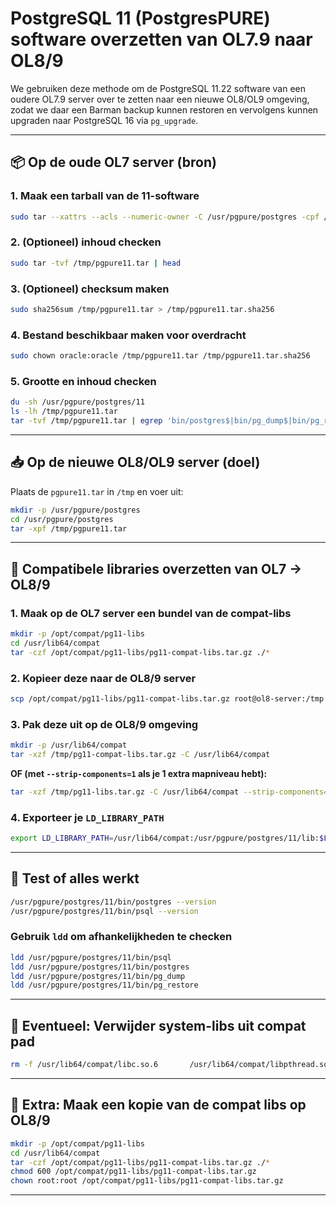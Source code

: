 
# PostgreSQL 11 (PostgresPURE) software overzetten van OL7.9 naar OL8/9

We gebruiken deze methode om de PostgreSQL 11.22 software van een oudere OL7.9 server over te zetten naar een nieuwe OL8/OL9 omgeving, zodat we daar een Barman backup kunnen restoren en vervolgens kunnen upgraden naar PostgreSQL 16 via `pg_upgrade`.

---

## 📦 Op de oude OL7 server (bron)

### 1. Maak een tarball van de 11-software

```bash
sudo tar --xattrs --acls --numeric-owner -C /usr/pgpure/postgres -cpf /tmp/pgpure11.tar 11
```

### 2. (Optioneel) inhoud checken

```bash
sudo tar -tvf /tmp/pgpure11.tar | head
```

### 3. (Optioneel) checksum maken

```bash
sudo sha256sum /tmp/pgpure11.tar > /tmp/pgpure11.tar.sha256
```

### 4. Bestand beschikbaar maken voor overdracht

```bash
sudo chown oracle:oracle /tmp/pgpure11.tar /tmp/pgpure11.tar.sha256
```

### 5. Grootte en inhoud checken

```bash
du -sh /usr/pgpure/postgres/11
ls -lh /tmp/pgpure11.tar
tar -tvf /tmp/pgpure11.tar | egrep 'bin/postgres$|bin/pg_dump$|bin/pg_restore$|lib/libpq|share/extension' | sed -n '1,20p'
```

---

## 📥 Op de nieuwe OL8/OL9 server (doel)

Plaats de `pgpure11.tar` in `/tmp` en voer uit:

```bash
mkdir -p /usr/pgpure/postgres
cd /usr/pgpure/postgres
tar -xpf /tmp/pgpure11.tar
```

---

## 🧱 Compatibele libraries overzetten van OL7 → OL8/9

### 1. Maak op de OL7 server een bundel van de compat-libs

```bash
mkdir -p /opt/compat/pg11-libs
cd /usr/lib64/compat
tar -czf /opt/compat/pg11-libs/pg11-compat-libs.tar.gz ./*
```

### 2. Kopieer deze naar de OL8/9 server

```bash
scp /opt/compat/pg11-libs/pg11-compat-libs.tar.gz root@ol8-server:/tmp
```

### 3. Pak deze uit op de OL8/9 omgeving

```bash
mkdir -p /usr/lib64/compat
tar -xzf /tmp/pg11-compat-libs.tar.gz -C /usr/lib64/compat
```

**OF (met `--strip-components=1` als je 1 extra mapniveau hebt):**

```bash
tar -xzf /tmp/pg11-libs.tar.gz -C /usr/lib64/compat --strip-components=1
```

### 4. Exporteer je `LD_LIBRARY_PATH`

```bash
export LD_LIBRARY_PATH=/usr/lib64/compat:/usr/pgpure/postgres/11/lib:$LD_LIBRARY_PATH
```

---

## 🧪 Test of alles werkt

```bash
/usr/pgpure/postgres/11/bin/postgres --version
/usr/pgpure/postgres/11/bin/psql --version
```

### Gebruik `ldd` om afhankelijkheden te checken

```bash
ldd /usr/pgpure/postgres/11/bin/psql
ldd /usr/pgpure/postgres/11/bin/postgres
ldd /usr/pgpure/postgres/11/bin/pg_dump
ldd /usr/pgpure/postgres/11/bin/pg_restore
```

---

## 🧹 Eventueel: Verwijder system-libs uit compat pad

```bash
rm -f /usr/lib64/compat/libc.so.6       /usr/lib64/compat/libpthread.so.0       /usr/lib64/compat/libm.so.6       /usr/lib64/compat/libdl.so.2       /usr/lib64/compat/libstdc++.so.6       /usr/lib64/compat/libcrypt.so.1       /usr/lib64/compat/librt.so.1       /usr/lib64/compat/libgcc_s.so.1
```

---

## 💾 Extra: Maak een kopie van de compat libs op OL8/9

```bash
mkdir -p /opt/compat/pg11-libs
cd /usr/lib64/compat
tar -czf /opt/compat/pg11-libs/pg11-compat-libs.tar.gz ./*
chmod 600 /opt/compat/pg11-libs/pg11-compat-libs.tar.gz
chown root:root /opt/compat/pg11-libs/pg11-compat-libs.tar.gz
```

---
